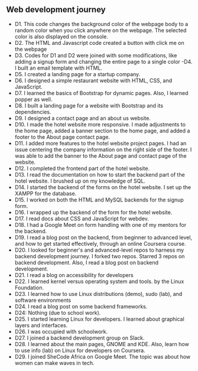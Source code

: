 ## Web development journey

- D1.
This code changes the background color of the webpage body to a random color when you click anywhere on the webpage. The selected color is also displayed on the console.
- D2.
The HTML and Javascript code created a button with click me on the webpage
- D3.
Codes for D1 and D2 were joined with some modifications, like adding a signup form and changing the entire page to a single color
-D4.
I built an email template with HTML.
- D5.
I created a landing page for a startup company.
- D6.
I designed a simple restaurant website with HTML, CSS, and JavaScript.
- D7.
I learned the basics of Bootstrap for dynamic pages. Also, I learned popper as well.
- D8.
I built a landing page for a website with Bootstrap and its dependencies.
- D9.
I designed a contact page and an about us website.
- D10.
I made the hotel website more responsive. I made adjustments to the home page, added a banner section to the home page, and added a footer to the About page contact page.
- D11.
I added more features to the hotel website project pages. I had an issue centering the company information on the right side of the footer. I was able to add the banner to the About page and contact page of the website.
- D12.
I completed the frontend part of the hotel website.
- D13.
I read the documentation on how to start the backend part of the hotel website. I brushed up on my knowledge of SQL.
- D14.
I started the backend of the forms on the hotel website. I set up the XAMPP for the database.
- D15.
I worked on both the HTML and MySQL backends for the signup form.
- D16.
I wrapped up the backend of the form for the hotel website.
- D17.
I read docs about CSS and JavaScript for webdev.
- D18.
I had a Google Meet on form handling with one of my mentors for the backend.
- D19.
I read a blog post on the backend, from beginner to advanced level, and how to get started effectively, through an online Coursera course.
- D20.
I looked for beginner's and advanced-level repos to harness my backend development journey. I forked two repos. Starred 3 repos on backend development. Also, I read a blog post on backend development.
- D21.
I read a blog on accessibility for developers
- D22.
I learned kernel versus operating system and tools. by the Linux Foundation.
- D23.
I learned how to use Linux distributions (demo), sudo (lab), and software environments
- D24.
I read a blog post on some backend frameworks.
- D24: Nothing (due to school work).
- D25.
I started learning Linux for developers. I learned about graphical layers and interfaces.
- D26.
I was occupied with schoolwork.
- D27.
I joined a backend development group on Slack.
- D28.
I learned about the main pages, GNOME and KDE. Also, learn how to use info (lab) on Linux for developers on Coursera.
- D29.
I joined SheCode Africa on Google Meet. The topic was about how women can make waves in tech.
